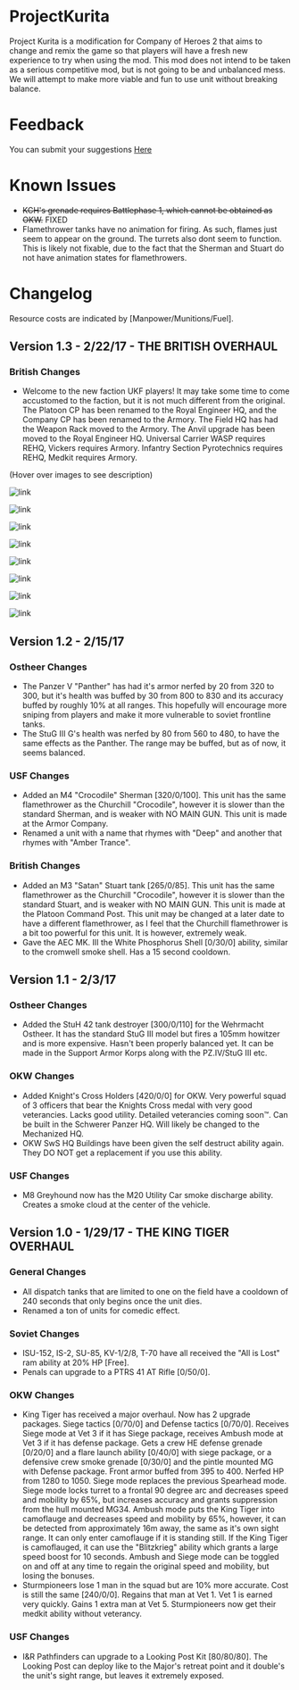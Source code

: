 # ProjectKurita
Project Kurita is a modification for Company of Heroes 2 that aims to change and remix the game so that players will have a fresh new experience to try when using the mod. This mod does not intend to be taken as a serious competitive mod, but is not going to be and unbalanced mess. We will attempt to make more viable and fun to use unit without breaking balance.

# Feedback
You can submit your suggestions [Here](https://ian265.typeform.com/to/ECqpVg)

# Known Issues
- ~~KCH's grenade requires Battlephase 1, which cannot be obtained as OKW.~~ FIXED
- Flamethrower tanks have no animation for firing. As such, flames just seem to appear on the ground. The turrets also dont seem to function. This is likely not fixable, due to the fact that the Sherman and Stuart do not have animation states for flamethrowers.

# Changelog
Resource costs are indicated by [Manpower/Munitions/Fuel].

## Version 1.3 - 2/22/17 - THE BRITISH OVERHAUL

### British Changes
- Welcome to the new faction UKF players! It may take some time to come accustomed to the faction, but it is not much different from the original. The Platoon CP has been renamed to the Royal Engineer HQ, and the Company CP has been renamed to the Armory. The Field HQ has had the Weapon Rack moved to the Armory. The Anvil upgrade has been moved to the Royal Engineer HQ. Universal Carrier WASP requires REHQ, Vickers requires Armory. Infantry Section Pyrotechnics requires REHQ, Medkit requires Armory.

(Hover over images to see description)

![link](http://i.imgur.com/LxJsoaF.png "New Field Headquarters")

![link](http://i.imgur.com/U3i5rGM.png "New Armory [200/0/30] (Old Company CP)")

![link](http://i.imgur.com/aEUlWGE.png "New Royal Engineer HQ [200/0/30] (Old Platoon CP")

![link](http://i.imgur.com/7buUi5m.png "Armor Company Logistics Truck [320/0/45] (Built from Armory)")

![link](http://i.imgur.com/54sipow.png "Special Weapons Logistics Truck [280/0/20] (Built from REHQ)")

![link](http://i.imgur.com/O6ls7vK.png "Armor Company Truck Buildables")

![link](http://i.imgur.com/qt2KMKy.png "Special Weapons Truck Buildables")

![link](http://i.imgur.com/m4BUEu0.png "Lockdown Ability (Required to build units from truck)")

## Version 1.2 - 2/15/17

### Ostheer Changes
- The Panzer V "Panther" has had it's armor nerfed by 20 from 320 to 300, but it's health was buffed by 30 from 800 to 830 and its accuracy buffed by roughly 10% at all ranges. This hopefully will encourage more sniping from players and make it more vulnerable to soviet frontline tanks.
- The StuG III G's health was nerfed by 80 from 560 to 480, to have the same effects as the Panther. The range may be buffed, but as of now, it seems balanced.

### USF Changes
- Added an M4 "Crocodile" Sherman [320/0/100]. This unit has the same flamethrower as the Churchill "Crocodile", however it is slower than the standard Sherman, and is weaker with NO MAIN GUN. This unit is made at the Armor Company.
- Renamed a unit with a name that rhymes with "Deep" and another that rhymes with "Amber Trance".

### British Changes
- Added an M3 "Satan" Stuart tank [265/0/85]. This unit has the same flamethrower as the Churchill "Crocodile", however it is slower than the standard Stuart, and is weaker with NO MAIN GUN. This unit is made at the Platoon Command Post. This unit may be changed at a later date to have a different flamethrower, as I feel that the Churchill flamethrower is a bit too powerful for this unit. It is however, extremely weak.
- Gave the AEC MK. III the White Phosphorus Shell [0/30/0] ability, similar to the cromwell smoke shell. Has a 15 second cooldown.

## Version 1.1 - 2/3/17

### Ostheer Changes
- Added the StuH 42 tank destroyer [300/0/110] for the Wehrmacht Ostheer. It has the standard StuG III model but fires a 105mm howitzer and is more expensive. Hasn't been properly balanced yet. It can be made in the Support Armor Korps along with the PZ.IV/StuG III etc.

### OKW Changes
- Added Knight's Cross Holders [420/0/0] for OKW. Very powerful squad of 3 officers that bear the Knights Cross medal with very good veterancies. Lacks good utility. Detailed veterancies coming soon™. Can be built in the Schwerer Panzer HQ. Will likely be changed to the Mechanized HQ.
- OKW SwS HQ Buildings have been given the self destruct ability again. They DO NOT get a replacement if you use this ability.

### USF Changes
- M8 Greyhound now has the M20 Utility Car smoke discharge ability. Creates a smoke cloud at the center of the vehicle.

## Version 1.0 - 1/29/17 - THE KING TIGER OVERHAUL

### General Changes
- All dispatch tanks that are limited to one on the field have a cooldown of 240 seconds that only begins once the unit dies.
- Renamed a ton of units for comedic effect.

### Soviet Changes
- ISU-152, IS-2, SU-85, KV-1/2/8, T-70 have all received the "All is Lost" ram ability at 20% HP [Free].
- Penals can upgrade to a PTRS 41 AT Rifle [0/50/0]. 

### OKW Changes
- King Tiger has received a major overhaul. Now has 2 upgrade packages. Siege tactics [0/70/0] and Defense tactics [0/70/0]. Receives Siege mode at Vet 3 if it has Siege package, receives Ambush mode at Vet 3 if it has defense package. Gets a crew HE defense grenade [0/20/0] and a flare launch ability [0/40/0] with siege package, or a defensive crew smoke grenade [0/30/0] and the pintle mounted MG with Defense package. Front armor buffed from 395 to 400. Nerfed HP from 1280 to 1050. Siege mode replaces the previous Spearhead mode. Siege mode locks turret to a frontal 90 degree arc and decreases speed and mobility by 65%, but increases accuracy and grants suppression from the hull mounted MG34. Ambush mode puts the King Tiger into camoflauge and decreases speed and mobility by 65%, however, it can be detected from approximately 16m away, the same as it's own sight range. It can only enter camoflauge if it is standing still. If the King Tiger is camoflauged, it can use the "Blitzkrieg" ability which grants a large speed boost for 10 seconds. Ambush and Siege mode can be toggled on and off at any time to regain the original speed and mobility, but losing the bonuses.
- Sturmpioneers lose 1 man in the squad but are 10% more accurate. Cost is still the same [240/0/0]. Regains that man at Vet 1. Vet 1 is earned very quickly. Gains 1 extra man at Vet 5. Sturmpioneers now get their medkit ability without veterancy.

### USF Changes
- I&R Pathfinders can upgrade to a Looking Post Kit [80/80/80]. The Looking Post can deploy like to the Major's retreat point and it double's the unit's sight range, but leaves it extremely exposed.
